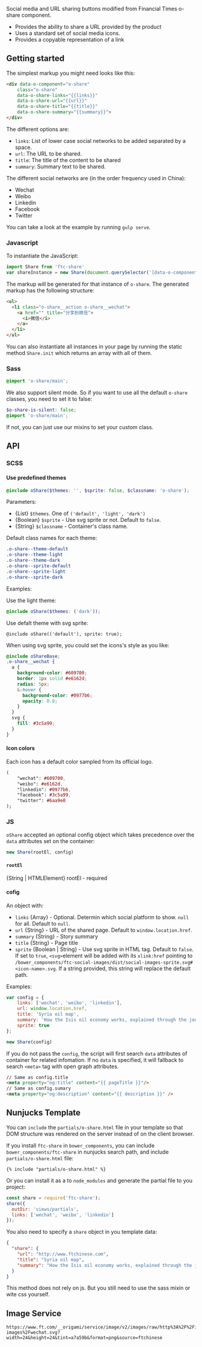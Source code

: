 Social media and URL sharing buttons modified from Financial Times o-share component.

- Provides the ability to share a URL provided by the product
- Uses a standard set of social media icons.
- Provides a copyable representation of a link

## Getting started

The simplest markup you might need looks like this:

```html
<div data-o-component="o-share"
    class="o-share"
    data-o-share-links="{{links}}"
    data-o-share-url="{{url}}"
    data-o-share-title="{{title}}"
    data-o-share-summary="{{summary}}">
</div>
```

The different options are:

* `links`: List of lower case social networks to be added separated by a space.
* `url`: The URL to be shared.
* `title`: The title of the content to be shared
* `summary`: Summary text to be shared.

The different social networks are (in the order frequency used in China):

* Wechat
* Weibo
* Linkedin
* Facebook
* Twitter

You can take a look at the example by running `gulp serve`.

### Javascript
To instantiate the JavaScript:

```javascript
import Share from 'ftc-share'
var shareInstance = new Share(document.querySelector('[data-o-component=o-share]'));
```

The markup will be generated for that instance of `o-share`. The generated markup has the following structure:
```html
<ul>
  <li class="o-share__action o-share__wechat">
    <a href="" title="分享到微信">
      <i>微信</i>
    </a>
  </li>
</ul>
```

You can also instantiate all instances in your page by running the static method `Share.init` which returns an array with all of them.

### Sass

```scss
@import 'o-share/main';
```

We also support silent mode. So if you want to use all the default `o-share` classes, you need to set it to false:

```scss
$o-share-is-silent: false;
@import 'o-share/main';
```

If not, you can just use our mixins to set your custom class.

## API
### SCSS
#### Use predefined themes
```scss
@include oShare($themes: '', $sprite: false, $classname: 'o-share');
```

Parameters:
* {List} `$themes`. One of `('default', 'light', 'dark')`
* {Boolean} `$sprite` - Use svg sprite or not. Default to `false`.
* {String} `$classname` - Container's class name.

Default class names for each theme:
```css
.o-share--theme-default
.o-share--theme-light
.o-share--theme-dark
.o-share--sprite-default
.o-share--sprite-light
.o-share--sprite-dark
```

Examples:

Use the light theme:
```scss
@include oShare($themes: ('dark'));
```

Use defalt theme with svg sprite:
```
@include oShare(('default'), sprite: true);
```

When using svg sprite, you could set the icons's style as you like:
```scss
@include oShareBase;
.o-share__wechat {
  a {
    background-color: #609700;
    border: 1px solid #e6162d;
    radius: 5px;
    &:hover {
      background-color: #0977b6;
      opacity: 0.8;
    }
  }
  svg {
    fill: #3c5a99;
  }
}
```

#### Icon colors
Each icon has a default color sampled from its official logo. 
```sass
(
    "wechat": #609700,
    "weibo": #e6162d,
    "linkedin": #0977b6,
    "facebook": #3c5a99,
    "twitter": #6aa9e0
);
```

### JS

`oShare` accepted an optional config object which takes precedence over the `data` attributes set on the container:
```js
new Share(rootEl, config)
```

#### `rootEl`
{String | HTMLElement} rootEl - required

#### cofig
An object with:
* `links` {Array} - Optional. Determin which social platform to show. `null` for all. Default to `null`.
* `url` {String} - URL of the shared page. Default to `window.location.href`.
* `summary` {String} - Story summary
* `title` {String} - Page title
* `sprite` {Boolean | String} - Use svg sprite in HTML tag. Default to `false`. If set to `true`, `<svg>`element will be added with its `xlink:href` pointing to `/bower_components/ftc-social-images/dist/social-images-sprite.svg#<icon-name>.svg`. If a string provided, this string will replace the default path.

Examples:
```javascript
var config = {
    links: ['wechat', 'weibo', 'linkedin'],
    url: window.location.href,
    title: 'Syria oil map',
    summary: 'How the Isis oil economy works, explained through the journey of a barrel of oil in Syria',
    sprite: true
};

new Share(config)
```

If you do not pass the `config`, the script will first search `data` attributes of container for related infomation. If no `data` is specified, it will fallback to search `<meta>` tag with open graph attributes.
```html
// Same as config.title
<meta property="og:title" content="{{ pageTitle }}"/>
// Same as config.sumary
<meta property="og:description" content="{{ description }}" />
```

## Nunjucks Template
You can `include` the `partials/o-share.html` file in your template so that DOM structure was rendered on the server instead of on the client browser.

If you install `ftc-share` in `bower_components`, you can include `bower_components/ftc-share` in nunjucks search path, and include `partials/o-share.html` file:
```
{% include "partials/o-share.html" %}
```

Or you can install it as a to `node_modules` and generate the partial file to you project:
```js
const share = require('ftc-share');
share({
  outDir: 'views/partials',
  links: ['wechat', 'weibo', 'linkedin']
});
```

You also need to specify a `share` object in you template data:
```json
{
  "share": {
    "url": "http://www.ftchinese.com",
    "title": "Syria oil map",
    "summary": "How the Isis oil economy works, explained through the journey of a barrel of oil in Syria"
  }
}
```

This method does not rely on js. But you still need to use the sass mixin or wite css yourself.

## Image Service
```
https://www.ft.com/__origami/service/image/v2/images/raw/http%3A%2F%2Finteractive.ftchinese.com%2Fsocial-images%2Fwechat.svg?width=24&height=24&tint=a7a59b&format=png&source=ftchinese
```